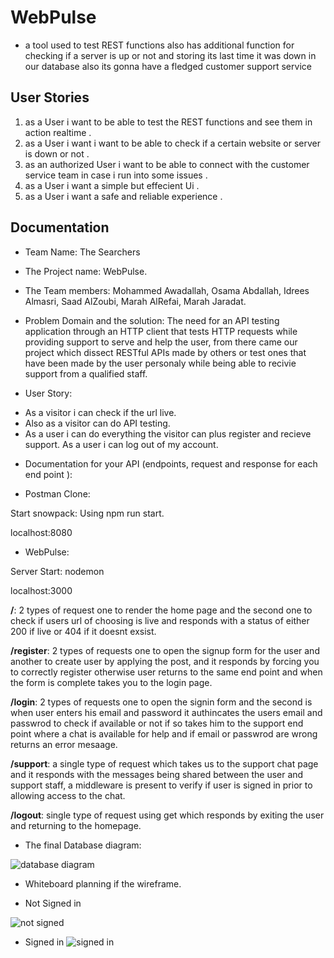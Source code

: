 # WebPulse

- a tool used to test REST functions also has additional function for checking if a server is up or not and storing its last time it was down in our database also its gonna have a fledged customer support service

## User Stories

1. as a User i want to be able to test the REST functions and see them in action realtime .
2. as a User i want i want to be able to check if a certain website or server is down or not .
3. as an authorized User i want to be able to connect with the customer service team in case i run into some issues .
4. as a User i want a simple but effecient Ui .
5. as a User i want a safe and reliable experience .

## Documentation

* Team Name: The Searchers

* The Project name: WebPulse.

* The Team members: Mohammed Awadallah, Osama Abdallah, Idrees Almasri, Saad AlZoubi,  Marah AlRefai, Marah Jaradat.

* Problem Domain and the solution: The need for an API testing application through an HTTP client that tests HTTP requests while providing support to serve and help the user, from there came our project which dissect RESTful APIs made by others or test ones that have been made by the user personaly while being able to recivie support from a qualified staff.

* User Story:

- As a visitor i can check if the url live.
- Also as a visitor can do API testing.
- As a user i can do everything the visitor can plus register and recieve support.
As a user i can log out of my account.

* Documentation for your API (endpoints, request and response for each end point ):

- Postman Clone:

Start snowpack: Using npm run start.

localhost:8080

- WebPulse: 

Server Start: nodemon

localhost:3000

**/**: 2 types of request one to render the home page and the second one to check if users url of choosing is live and responds with a status of either 200 if live or 404 if it doesnt exsist.

**/register**: 2 types of requests one to open the signup form for the user and another to create user by applying the post, and it responds by forcing you to correctly register otherwise user returns to the same end point and when the form is complete takes you to the login page.

**/login**: 2 types of requests one to open the signin form and the second is when user enters his email and password it authincates the users email and passwrod to check if available or not if so takes him to the support end point where a chat is available for help and if email or passwrod are wrong returns an error mesaage.

**/support**: a single type of request which takes us to the support chat page and it responds with the messages being shared between the user and support staff, a middleware is present to verify if user is signed in prior to allowing access to the chat.

**/logout**: single type of request using get which responds by exiting the user and returning to the homepage.


* The final Database diagram:

![database diagram](https://i.ibb.co/3zHgNKG/database-image-mid-proj.jpg)


* Whiteboard planning if the wireframe.

- Not Signed in

![not signed](https://i.ibb.co/CHPpJC2/not-signedin.png)

- Signed in
![signed in](https://i.ibb.co/VCP7w7j/signedIn.png)
